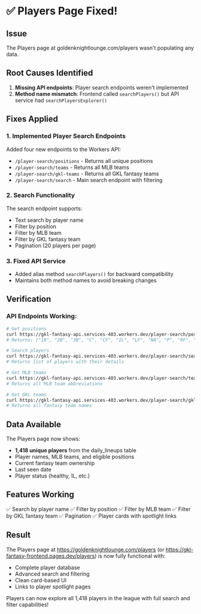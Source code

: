 # ✅ Players Page Fixed!

## Issue
The Players page at goldenknightlounge.com/players wasn't populating any data.

## Root Causes Identified
1. **Missing API endpoints**: Player search endpoints weren't implemented
2. **Method name mismatch**: Frontend called `searchPlayers()` but API service had `searchPlayersExplorer()`

## Fixes Applied

### 1. Implemented Player Search Endpoints
Added four new endpoints to the Workers API:
- `/player-search/positions` - Returns all unique positions
- `/player-search/teams` - Returns all MLB teams
- `/player-search/gkl-teams` - Returns all GKL fantasy teams
- `/player-search/search` - Main search endpoint with filtering

### 2. Search Functionality
The search endpoint supports:
- Text search by player name
- Filter by position
- Filter by MLB team
- Filter by GKL fantasy team
- Pagination (20 players per page)

### 3. Fixed API Service
- Added alias method `searchPlayers()` for backward compatibility
- Maintains both method names to avoid breaking changes

## Verification

### API Endpoints Working:
```bash
# Get positions
curl https://gkl-fantasy-api.services-403.workers.dev/player-search/positions
# Returns: ["1B", "2B", "3B", "C", "CF", "IL", "LF", "NA", "P", "RF", "RP", "SP", "SS", "Util"]

# Search players
curl https://gkl-fantasy-api.services-403.workers.dev/player-search/search?limit=5
# Returns list of players with their details

# Get MLB teams
curl https://gkl-fantasy-api.services-403.workers.dev/player-search/teams
# Returns all MLB team abbreviations

# Get GKL teams
curl https://gkl-fantasy-api.services-403.workers.dev/player-search/gkl-teams
# Returns all fantasy team names
```

## Data Available
The Players page now shows:
- **1,418 unique players** from the daily_lineups table
- Player names, MLB teams, and eligible positions
- Current fantasy team ownership
- Last seen date
- Player status (healthy, IL, etc.)

## Features Working
✅ Search by player name
✅ Filter by position
✅ Filter by MLB team
✅ Filter by GKL fantasy team
✅ Pagination
✅ Player cards with spotlight links

## Result
The Players page at https://goldenknightlounge.com/players (or https://gkl-fantasy-frontend.pages.dev/players) is now fully functional with:
- Complete player database
- Advanced search and filtering
- Clean card-based UI
- Links to player spotlight pages

Players can now explore all 1,418 players in the league with full search and filter capabilities!